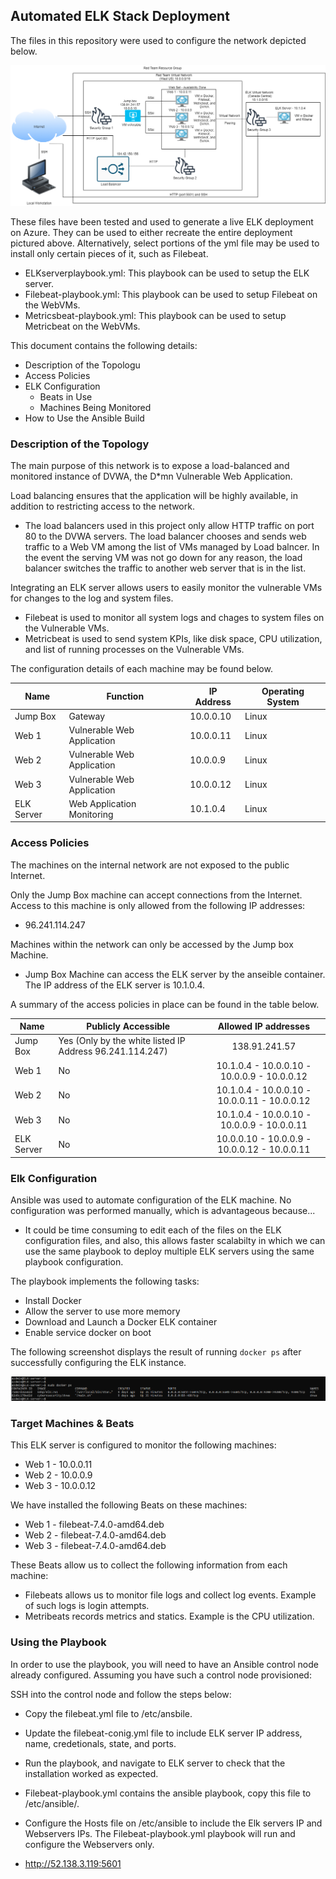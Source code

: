 ## Automated ELK Stack Deployment

The files in this repository were used to configure the network depicted below.

![Diagrams/CloudSecurityandVirtualization(ELKServerMonitoring).png](Diagrams/CloudSecurityandVirtualization(ELKServerMonitoring).png)

These files have been tested and used to generate a live ELK deployment on Azure. They can be used to either recreate the entire deployment pictured above. Alternatively, select portions of the yml file may be used to install only certain pieces of it, such as Filebeat.

  - ELKserverplaybook.yml: This playbook can be used to setup the ELK server.
  - Filebeat-playbook.yml: This playbook can be used to setup Filebeat on the WebVMs.
  - Metricsbeat-playbook.yml: This playbook can be used to setup Metricbeat on the WebVMs.

This document contains the following details:
- Description of the Topologu
- Access Policies
- ELK Configuration
  - Beats in Use
  - Machines Being Monitored
- How to Use the Ansible Build


### Description of the Topology

The main purpose of this network is to expose a load-balanced and monitored instance of DVWA, the D*mn Vulnerable Web Application.

Load balancing ensures that the application will be highly available, in addition to restricting access to the network.
- The load balancers used in this project only allow HTTP traffic on port 80 to the DVWA servers. The load balancer chooses and sends web traffic to a Web VM among the list of VMs managed by Load balncer. In the event the serving VM was not go down for any reason, the load balancer switches the traffic to another web server that is in the list.

Integrating an ELK server allows users to easily monitor the vulnerable VMs for changes to the log and system files.
- Filebeat is used to monitor all system logs and chages to system files on the Vulnerable VMs.
- Metricbeat is used to send system KPIs, like disk space, CPU utilization, and list of running processes on the Vulnerable VMs.

The configuration details of each machine may be found below.


| Name       | Function                   | IP Address | Operating System |
|------------|----------------------------|------------|------------------|
| Jump Box   | Gateway                    | 10.0.0.10  | Linux            |
| Web 1      | Vulnerable Web Application | 10.0.0.11  | Linux            |
| Web 2      | Vulnerable Web Application | 10.0.0.9   | Linux            |
| Web 3      | Vulnerable Web Application | 10.0.0.12  | Linux            |
| ELK Server | Web Application Monitoring | 10.1.0.4   | Linux            |


### Access Policies

The machines on the internal network are not exposed to the public Internet. 

Only the Jump Box machine can accept connections from the Internet. Access to this machine is only allowed from the following IP addresses:
- 96.241.114.247

Machines within the network can only be accessed by the Jump box Machine.
- Jump Box Machine can access the ELK server by the anseible container. The IP address of the ELK server is 10.1.0.4.

A summary of the access policies in place can be found in the table below.

| Name       | Publicly Accessible                                        |             Allowed IP addresses             |
|------------|------------------------------------------------------------|:--------------------------------------------:|
| Jump Box   | Yes (Only by the white listed IP Address 96.241.114.247)   |                 138.91.241.57                |
| Web 1      |                             No                             |  10.1.0.4 - 10.0.0.10 - 10.0.0.9 - 10.0.0.12 |
| Web 2      |                             No                             | 10.1.0.4 - 10.0.0.10 - 10.0.0.11 - 10.0.0.12 |
| Web 3      |                             No                             |  10.1.0.4 - 10.0.0.10 - 10.0.0.9 - 10.0.0.11 |
| ELK Server |                             No                             | 10.0.0.10 - 10.0.0.9 - 10.0.0.12 - 10.0.0.11 |

### Elk Configuration

Ansible was used to automate configuration of the ELK machine. No configuration was performed manually, which is advantageous because...
- It could be time consuming to edit each of the files on the ELK configuration files, and also, this allows faster scalabilty in which we can use the same playbook to deploy multiple ELK servers using the same playbook configuration. 

The playbook implements the following tasks:
- Install Docker
- Allow the server to use more memory
- Download and Launch a Docker ELK container
- Enable service docker on boot

The following screenshot displays the result of running `docker ps` after successfully configuring the ELK instance.

![Diagrams/dockerps.png](Diagrams/dockerps.png)

### Target Machines & Beats
This ELK server is configured to monitor the following machines:
- Web 1 - 10.0.0.11
- Web 2 - 10.0.0.9
- Web 3 - 10.0.0.12

We have installed the following Beats on these machines:
- Web 1 - filebeat-7.4.0-amd64.deb
- Web 2 - filebeat-7.4.0-amd64.deb
- Web 3 - filebeat-7.4.0-amd64.deb

These Beats allow us to collect the following information from each machine:
- Filebeats allows us to monitor file logs and collect log events. Example of such logs is login attempts.
- Metribeats records metrics and statics. Example is the CPU utilization. 

### Using the Playbook
In order to use the playbook, you will need to have an Ansible control node already configured. Assuming you have such a control node provisioned: 

SSH into the control node and follow the steps below:
- Copy the filebeat.yml file to /etc/ansbile.
- Update the filebeat-conig.yml file to include ELK server IP address, name, credetionals, state, and ports.
- Run the playbook, and navigate to ELK server to check that the installation worked as expected.


- Filebeat-playbook.yml contains the ansible playbook, copy this file to /etc/ansible/.
- Configure the Hosts file on /etc/ansible to include the Elk servers IP and Webservers IPs. The Filebeat-playbook.yml playbook will run and configure the Webservers only.
- http://52.138.3.119:5601

